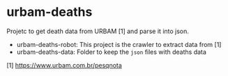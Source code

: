 # urbam-deaths

Projetc to get death data from URBAM [1] and parse it into json.

* urbam-deaths-robot: This project is the crawler to extract data from [1]
* urbam-deaths-data: Folder to keep the `json` files with deaths data

[1] https://www.urbam.com.br/pesqnota

